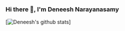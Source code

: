 ### Hi there 👋, I'm Deneesh Narayanasamy 
  [![Deneesh's github stats](https://github-readme-stats.vercel.app/api?username=deneesh)]


<!--
**Deneesh/Deneesh** is a ✨ _special_ ✨ repository because its `README.md` (this file) appears on your GitHub profile.

Here are some ideas to get you started:

- 🔭 I’m currently working on ...
- 🌱 I’m currently learning ...
- 👯 I’m looking to collaborate on ...
- 🤔 I’m looking for help with ...
- 💬 Ask me about ...
- 📫 How to reach me: ...
- 😄 Pronouns: ...
- ⚡ Fun fact: ...
-->
